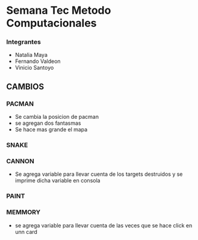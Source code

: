 # Semana Tec Metodo Computacionales

### Integrantes 
- Natalia Maya
- Fernando Valdeon 
- Vinicio Santoyo


## CAMBIOS

### PACMAN
- Se cambia la posicion de pacman
- se agregan dos fantasmas
- Se hace mas grande el mapa


### SNAKE 
### CANNON
- Se agrega variable para llevar cuenta de los targets destruidos y se imprime dicha variable en consola
### PAINT
### MEMMORY
- se agrega variable para llevar cuenta de las veces que se hace click en unn card
